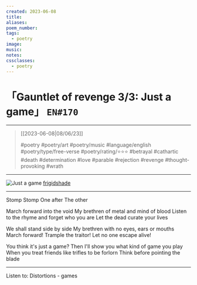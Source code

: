```yaml
---
created: 2023-06-08
title:
aliases:
poem_number:
tags:
  - poetry
image:
music:
notes:
cssclasses:
  - poetry
---
```

# 「Gauntlet of revenge 3/3: Just a game」 `EN#170`

---

> [[2023-06-08|08/06/23]]
> 
> #poetry 
> #poetry/art 
> #poetry/music 
> #language/english 
> #poetry/type/free-verse 
> #poetry/rating/⭐⭐⭐ 
> #betrayal #cathartic #death #determination #love #parable #rejection #revenge #thought-provoking #wrath 

---

![Just a game](https://w.wallhaven.cc/full/x1/wallhaven-x13kz3.png)
[frigidshade](https://www.instagram.com/frigidshade?igsh=MXdvdDdpbHh6YXFkMw==)

----

Stomp
Stomp
One after
The other

March forward into the void
My brethren of metal and mind of blood
Listen to the rhyme and forget who you are
Let the dead curate your lives

We shall stand side by side
My brethren with no eyes, ears or mouths
March forward! Trample the traitor!
Let no one escape alive!

You think it's just a game?
Then I'll show you what kind of game you play
When you treat friends like trifles to be forlorn
Think before pointing the blade

---

Listen to: Distortions - games